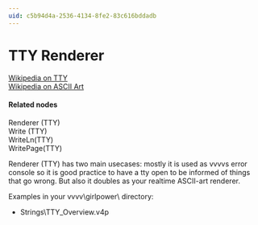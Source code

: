 ```yaml
---
uid: c5b94d4a-2536-4134-8fe2-83c616bddadb
---
```


# TTY Renderer


<a href="http://en.wikipedia.org/wiki/Computer_terminal" class="extURL" target="_blank">Wikipedia on TTY</a>  
<a href="http://en.wikipedia.org/wiki/ASCII_art" class="extURL" target="_blank">Wikipedia on ASCII Art</a>  
#### Related nodes
<span class="node">Renderer (TTY)</span>  
<span class="node">Write (TTY)</span>  
<span class="node">WriteLn(TTY)</span>  
<span class="node">WritePage(TTY)</span>  


<span class="node">Renderer (TTY)</span> has two main usecases: mostly it is used as vvvvs error console so it is good practice to have a tty open to be informed of things that go wrong. But also it doubles as your realtime ASCII-art renderer.   

Examples in your vvvv\girlpower\ directory:  
* Strings\TTY_Overview.v4p  

